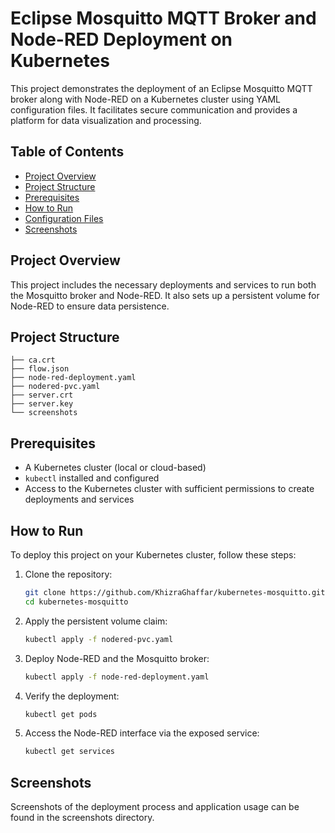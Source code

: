 # Eclipse Mosquitto MQTT Broker and Node-RED Deployment on Kubernetes

This project demonstrates the deployment of an Eclipse Mosquitto MQTT broker along with Node-RED on a Kubernetes cluster using YAML configuration files. It facilitates secure communication and provides a platform for data visualization and processing.

## Table of Contents

- [Project Overview](#project-overview)
- [Project Structure](#project-structure)
- [Prerequisites](#prerequisites)
- [How to Run](#how-to-run)
- [Configuration Files](#configuration-files)
- [Screenshots](#screenshots)
  
## Project Overview

This project includes the necessary deployments and services to run both the Mosquitto broker and Node-RED. It also sets up a persistent volume for Node-RED to ensure data persistence.

## Project Structure
```plaintext
├── ca.crt
├── flow.json
├── node-red-deployment.yaml
├── nodered-pvc.yaml
├── server.crt
├── server.key
└── screenshots
```

## Prerequisites

- A Kubernetes cluster (local or cloud-based)
- `kubectl` installed and configured
- Access to the Kubernetes cluster with sufficient permissions to create deployments and services

## How to Run

To deploy this project on your Kubernetes cluster, follow these steps:

1. Clone the repository:
    ```bash
    git clone https://github.com/KhizraGhaffar/kubernetes-mosquitto.git
    cd kubernetes-mosquitto
    ```

2. Apply the persistent volume claim:
    ```bash
    kubectl apply -f nodered-pvc.yaml
    ```

3. Deploy Node-RED and the Mosquitto broker:
    ```bash
    kubectl apply -f node-red-deployment.yaml
    ```

4. Verify the deployment:
    ```bash
    kubectl get pods
    ```

5. Access the Node-RED interface via the exposed service:
    ```bash
    kubectl get services
    ```

## Screenshots
Screenshots of the deployment process and application usage can be found in the screenshots directory.
